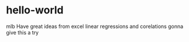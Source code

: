 # hello-world
mlb
Have great ideas from excel linear regressions and corelations gonna give this a try
